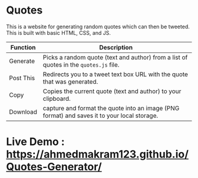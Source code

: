 # Quotes

This is a website for generating random quotes which can then be tweeted. This is built with basic HTML, CSS, and JS.

| Function            | Description                                                                                        |
|---------------------|----------------------------------------------------------------------------------------------------|
| Generate            | Picks a random quote (text and author) from a list of quotes in the `quotes.js` file.              |
| Post This           | Redirects you to a tweet text box URL with the quote that was generated.                           |
| Copy                | Copies the current quote (text and author) to your clipboard.                                      |
| Download            | capture and format the quote into an image (PNG format) and saves it to your local storage.        |


# Live Demo : https://ahmedmakram123.github.io/Quotes-Generator/

